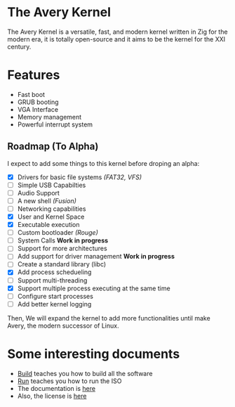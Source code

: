 # The Avery Kernel

The Avery Kernel is a versatile, fast, and modern kernel written in Zig for the modern era, it is totally open-source and it aims to be the kernel for the XXI century.

# Features

- Fast boot
- GRUB booting
- VGA Interface
- Memory management
- Powerful interrupt system

## Roadmap (To Alpha)

I expect to add some things to this kernel before droping an alpha:

- [x] Drivers for basic file systems _(FAT32, VFS)_
- [ ] Simple USB Capabilties
- [ ] Audio Support
- [ ] A new shell _(Fusion)_
- [ ] Networking capabilities
- [x] User and Kernel Space
- [x] Executable execution
- [ ] Custom bootloader _(Rouge)_
- [ ] System Calls **Work in progress**
- [ ] Support for more architectures
- [ ] Add support for driver management **Work in progress**
- [ ] Create a standard library (libc)
- [x] Add process schedueling
- [ ] Support multi-threading
- [x] Support multiple process executing at the same time
- [ ] Configure start processes
- [ ] Add better kernel logging

Then, We will expand the kernel to add more functionalities until make Avery, the modern successor of Linux.

# Some interesting documents

- [Build](./BUILD.md) teaches you how to build all the software
- [Run](./RUN.md) teaches you how to run the ISO
- The documentation is [here](./docs)
- Also, the license is [here](./LICENSE)

